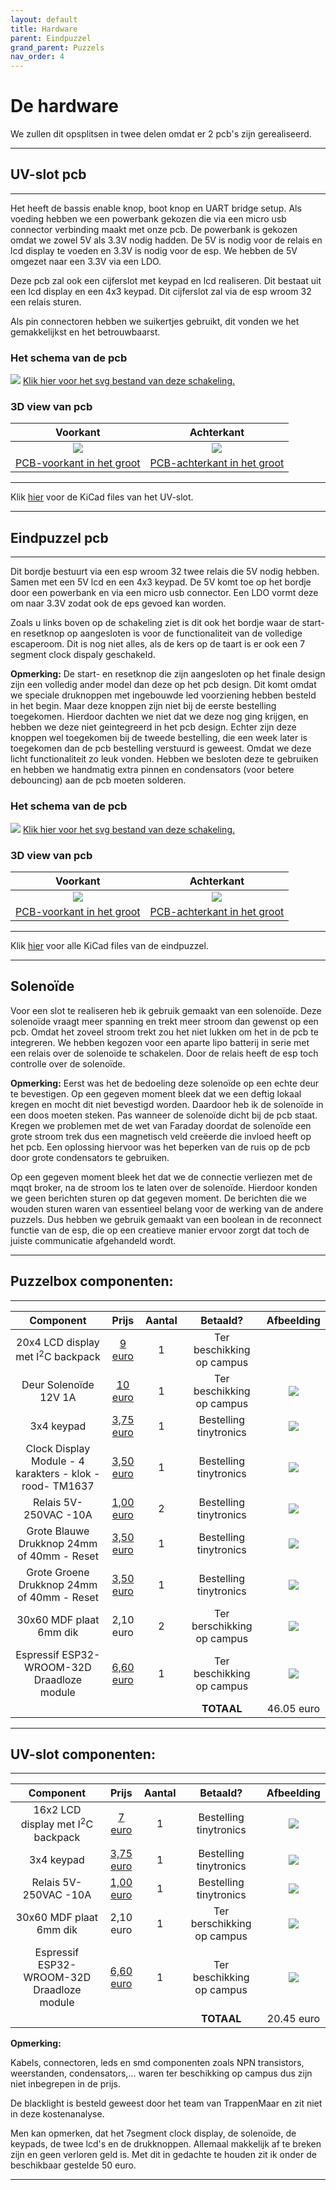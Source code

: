 ```yaml
---
layout: default
title: Hardware
parent: Eindpuzzel
grand_parent: Puzzels
nav_order: 4
---
```


# De hardware

We zullen dit opsplitsen in twee delen omdat er 2 pcb's zijn gerealiseerd.

---

## UV-slot pcb

---

Het heeft de bassis enable knop, boot knop en UART bridge setup. 
Als voeding hebben we een powerbank gekozen die via een micro usb connector verbinding maakt met onze pcb. De powerbank is gekozen omdat we zowel 5V als 3.3V nodig hadden. De 5V is nodig voor de relais en lcd display te voeden en 3.3V is nodig voor de esp. We hebben de 5V omgezet naar een 3.3V via een LDO.


Deze pcb zal ook een cijferslot met keypad en lcd realiseren. Dit bestaat uit een lcd display en een 4x3 keypad.
Dit cijferslot zal via de esp wroom 32 een relais sturen.

Als pin connectoren hebben we suikertjes gebruikt, dit vonden we het gemakkelijkst en het betrouwbaarst.

### Het schema van de pcb

![](Schakeling_UV-Lock.svg)
[Klik hier voor het svg bestand van deze schakeling.](https://raw.githubusercontent.com/PLAN-IT-B/BachelorProefCommunicatieEnEinde/main/Documentatie%20UV-slot/Schakeling_UV-Lock/Schakeling_UV-Lock.svg)


### 3D view van pcb

|Voorkant | Achterkant |
|:----: |:----: |
|![](pcb2-voorkant.png)|![](pcb2-achterkant.png)|
| [PCB-voorkant in het groot](https://github.com/PLAN-IT-B/BachelorProefCommunicatieEnEinde/blob/main/Documentatie%20UV-slot/Schakeling_UV-Lock/pcb2-voorkant.png)| [PCB-achterkant in het groot](https://github.com/PLAN-IT-B/BachelorProefCommunicatieEnEinde/blob/main/Documentatie%20UV-slot/Schakeling_UV-Lock/pcb2-achterkant.png)|

---

Klik [hier](https://github.com/PLAN-IT-B/BachelorProefCommunicatieEnEinde/tree/main/Documentatie%20UV-slot/Schakeling_UV-Lock) voor de KiCad files van het UV-slot.

---

## Eindpuzzel pcb

---

Dit bordje bestuurt via een esp wroom 32 twee relais die 5V nodig hebben. Samen met een 5V lcd en een 4x3 keypad.
De 5V komt toe op het bordje door een powerbank en via een micro usb connector. Een LDO vormt deze om naar 3.3V zodat ook de eps gevoed kan worden.

Zoals u links boven op de schakeling ziet is dit ook het bordje waar de start- en resetknop op aangesloten is voor de functionaliteit van de volledige escaperoom. Dit is nog niet alles, als de kers op de taart is er ook een 7 segment clock dispaly geschakeld.

**Opmerking:** De start- en resetknop die zijn aangesloten op het finale design zijn een volledig ander model dan deze op het pcb design. Dit komt omdat we speciale druknoppen met ingebouwde led voorziening hebben besteld in het begin. Maar deze knoppen zijn niet bij de eerste bestelling toegekomen. Hierdoor dachten we niet dat we deze nog ging krijgen, en hebben we deze niet geintegreerd in het pcb design. Echter zijn deze knoppen wel toegekomen bij de tweede bestelling, die een week later is toegekomen dan de pcb bestelling verstuurd is geweest. Omdat we deze licht functionaliteit zo leuk vonden. Hebben we besloten deze te gebruiken en hebben we handmatig extra pinnen en condensators (voor betere debouncing) aan de pcb moeten solderen. 

### Het schema van de pcb

![](Schakeling.svg)
[Klik hier voor het svg bestand van deze schakeling.](https://raw.githubusercontent.com/PLAN-IT-B/BachelorProefCommunicatieEnEinde/main/Documentatie%20eindpuzzel/Schakeling/Schakeling.svg)

### 3D view van pcb

|Voorkant | Achterkant |
|:----: |:----: |
|![](pcb1-voorkant.png)|![](pcb1-achterkant.png)|
| [PCB-voorkant in het groot](https://github.com/PLAN-IT-B/BachelorProefCommunicatieEnEinde/blob/main/Documentatie%20eindpuzzel/Schakeling/pcb1-voorkant.png)| [PCB-achterkant in het groot](https://github.com/PLAN-IT-B/BachelorProefCommunicatieEnEinde/blob/main/Documentatie%20eindpuzzel/Schakeling/pcb1-achterkant.png)|


---

Klik [hier](https://github.com/PLAN-IT-B/BachelorProefCommunicatieEnEinde/tree/main/Documentatie%20eindpuzzel/Schakeling)  voor alle KiCad files van de eindpuzzel.

---

## Solenoïde

Voor een slot te realiseren heb ik gebruik gemaakt van een solenoïde. Deze solenoïde vraagt meer spanning en trekt meer stroom dan gewenst op een pcb. Omdat het zoveel stroom trekt zou het niet lukken om het in de pcb te integreren. We hebben kegozen voor een aparte lipo batterij in serie met een relais over de solenoïde te schakelen. Door de relais heeft de esp toch controlle over de solenoïde.

**Opmerking:** Eerst was het de bedoeling deze solenoïde op een echte deur te bevestigen. Op een gegeven moment bleek dat we een deftig lokaal kregen en mocht dit niet bevestigd worden. Daardoor heb ik de solenoïde in een doos moeten steken. Pas wanneer de solenoïde dicht bij de pcb staat. Kregen we problemen met de wet van Faraday doordat de solenoïde een grote stroom trek dus een magnetisch veld creëerde die invloed heeft op het pcb. Een oplossing hiervoor was het beperken van de ruis op de pcb door grote condensators te gebruiken. 

Op een gegeven moment bleek het dat we de connectie verliezen met de mqqt broker, na de stroom los te laten over de solenoïde. Hierdoor konden we geen berichten sturen op dat gegeven moment. De berichten die we wouden sturen waren van essentieel belang voor de werking van de andere puzzels. Dus hebben we gebruik gemaakt van een boolean in de reconnect functie van de esp, die op een creatieve manier ervoor zorgt dat toch de juiste communicatie afgehandeld wordt.

---

## **Puzzelbox componenten:**

---

| Component|  Prijs | Aantal| Betaald? |Afbeelding|
|:----: |:----: |:----:|:----: |:----: |
|20x4 LCD display met I<sup>2</sup>C backpack  | [9 euro](https://www.tinytronics.nl/shop/nl/displays/lcd/lcd-display-20*4-karakters-met-witte-tekst-en-blauwe-backlight-met-i2c-backpack)|1| Ter beschikking op campus | ![<img src="LCD.jpg" height="250"/>](LCD.jpg) |
|Deur Solenoïde 12V 1A| [10 euro](https://www.tinytronics.nl/shop/nl/mechanica-en-actuatoren/elektromagneten/solenoids/deur-solenoid-12v-1a-jf-s1040dl) |1 | Ter beschikking op campus| ![](Solenoid.jfif) |
|3x4 keypad| [3,75 euro](https://www.tinytronics.nl/shop/nl/schakelaars/manuele-schakelaars/keypads/keypad-3x4-matrix-membraan) | 1 | Bestelling tinytronics | ![](keypad.jfif) |
|Clock Display Module - 4 karakters - klok - rood- TM1637| [3,50 euro](https://www.tinytronics.nl/shop/nl/displays/segmenten/robotdyn-segmenten-display-module-4-karakters-klok-rood-tm1637-mini) | 1 | Bestelling tinytronics | ![](clockdisplay.jpg) |
|Relais 5V- 250VAC -10A | [1,00 euro](https://www.tinytronics.nl/shop/nl/schakelaars/relais/relais-5v-250vac-10a) |2| Bestelling tinytronics| ![](relais.jpg) |
| Grote Blauwe Drukknop 24mm of 40mm - Reset | [3,50 euro](https://www.tinytronics.nl/shop/nl/schakelaars/manuele-schakelaars/drukknoppen-en-schakelaars/grote-blauwe-drukknop-24mm-of-40mm-reset) |1| Bestelling tinytronics| ![](Rk.jfif) |
| Grote Groene Drukknop 24mm of 40mm - Reset | [3,50 euro](https://www.tinytronics.nl/shop/nl/schakelaars/manuele-schakelaars/drukknoppen-en-schakelaars/grote-groene-drukknop-24mm-of-40mm-reset) |1| Bestelling tinytronics| ![](Sk.jfif) |
| 30x60 MDF plaat 6mm dik| 2,10 euro |2| Ter berschikking op campus| ![](MDF.jpg) |
| Espressif ESP32-WROOM-32D Draadloze module | [6,60 euro](https://www.conrad.be/nl/p/espressif-esp32-wroom-32d-draadloze-module-1-stuk-s-1925467.html?t=1&utm_source=kelkoo&utm_medium=vergelijkers&utm_term=1925467&utm_campaign=feed) |1| Ter beschikking op campus| ![](esp.jpg) |
| ||| **TOTAAL**| 46.05 euro |


---

## **UV-slot componenten:**

---


| Component| Prijs | Aantal | Betaald? |Afbeelding|
|:----: |:----: |:----:|:----: |:----: |
|16x2 LCD display met I<sup>2</sup>C backpack | [7 euro](https://www.tinytronics.nl/shop/nl/displays/lcd/lcd-display-16*2-karakters-met-witte-tekst-en-blauwe-backlight-met-i2c-backpack) |1| Bestelling tinytronics| ![](LCD2.jpg)|
|3x4 keypad| [3,75 euro](https://www.tinytronics.nl/shop/nl/schakelaars/manuele-schakelaars/keypads/keypad-3x4-matrix-membraan) |1| Bestelling tinytronics| ![](keypad.jfif) |
|Relais 5V- 250VAC -10A | [1,00 euro](https://www.tinytronics.nl/shop/nl/schakelaars/relais/relais-5v-250vac-10a) |1| Bestelling tinytronics| ![](relais.jpg) |
| 30x60 MDF plaat 6mm dik| 2,10 euro |1| Ter berschikking op campus| ![](MDF.jpg) |
| Espressif ESP32-WROOM-32D Draadloze module | [6,60 euro](https://www.conrad.be/nl/p/espressif-esp32-wroom-32d-draadloze-module-1-stuk-s-1925467.html?t=1&utm_source=kelkoo&utm_medium=vergelijkers&utm_term=1925467&utm_campaign=feed) |1| Ter beschikking op campus| ![](esp.jpg) |
| ||| **TOTAAL**| 20.45 euro |

**Opmerking:**

Kabels, connectoren, leds en smd componenten zoals NPN transistors, weerstanden, condensators,... waren ter beschikking op campus dus zijn niet inbegrepen in de prijs.

De blacklight is besteld geweest door het team van TrappenMaar en zit niet in deze kostenanalyse.

Men kan opmerken, dat het 7segment clock display, de solenoïde, de keypads, de twee lcd's en de drukknoppen. Allemaal makkelijk af te breken zijn en geen verloren geld is. Met dit in gedachte te houden zit ik onder de beschikbaar gestelde 50 euro.

---